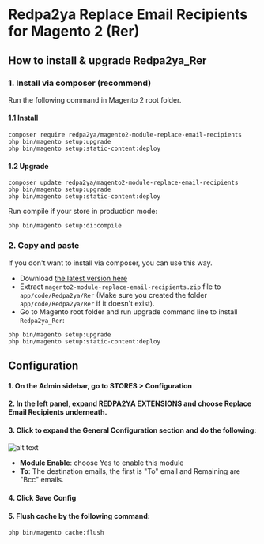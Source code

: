# Redpa2ya Replace Email Recipients for Magento 2 (Rer)

## How to install & upgrade Redpa2ya_Rer

### 1. Install via composer (recommend)

Run the following command in Magento 2 root folder.

#### 1.1 Install

```
composer require redpa2ya/magento2-module-replace-email-recipients
php bin/magento setup:upgrade
php bin/magento setup:static-content:deploy
```

#### 1.2 Upgrade

```
composer update redpa2ya/magento2-module-replace-email-recipients
php bin/magento setup:upgrade
php bin/magento setup:static-content:deploy
```

Run compile if your store in production mode:

```
php bin/magento setup:di:compile
```

### 2. Copy and paste

If you don't want to install via composer, you can use this way. 

- Download [the latest version here](https://github.com/redpa2ya/magento2-module-replace-email-recipients/archive/master.zip) 
- Extract `magento2-module-replace-email-recipients.zip` file to `app/code/Redpa2ya/Rer` (Make sure you created the folder `app/code/Redpa2ya/Rer` if it doesn't exist).
- Go to Magento root folder and run upgrade command line to install `Redpa2ya_Rer`:

```
php bin/magento setup:upgrade
php bin/magento setup:static-content:deploy
```

## Configuration
#### 1. On the Admin sidebar, go to STORES > Configuration
#### 2. In the left panel, expand REDPA2YA EXTENSIONS and choose Replace Email Recipients underneath.

#### 3. Click to expand the General Configuration section and do the following:
![alt text](https://i.imgur.com/VDBeYZy.png)
* **Module Enable**: choose Yes to enable this module
* **To**: The destination emails, the first is "To" email and Remaining are "Bcc" emails.

#### 4. Click Save Config
#### 5. Flush cache by the following command:
```$xslt
php bin/magento cache:flush
```



